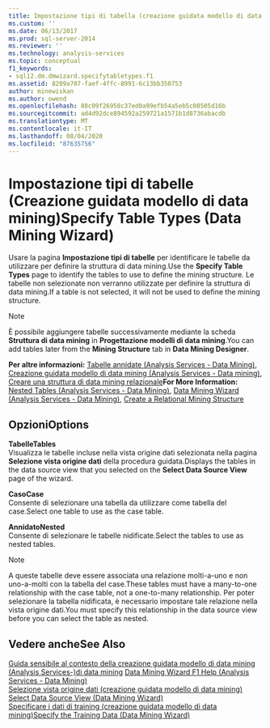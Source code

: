 ```yaml
---
title: Impostazione tipi di tabella (creazione guidata modello di data mining) | Microsoft Docs
ms.custom: ''
ms.date: 06/13/2017
ms.prod: sql-server-2014
ms.reviewer: ''
ms.technology: analysis-services
ms.topic: conceptual
f1_keywords:
- sql12.dm.dmwizard.specifytabletypes.f1
ms.assetid: 8209a707-faef-4ffc-8991-6c13bb350753
author: minewiskan
ms.author: owend
ms.openlocfilehash: 88c09f26958c37ed0a99efb54a5eb5c08505d16b
ms.sourcegitcommit: ad4d92dce894592a259721a1571b1d8736abacdb
ms.translationtype: MT
ms.contentlocale: it-IT
ms.lasthandoff: 08/04/2020
ms.locfileid: "87635756"
---
```

# <a name="specify-table-types-data-mining-wizard"></a><span data-ttu-id="80cd5-102">Impostazione tipi di tabelle (Creazione guidata modello di data mining)</span><span class="sxs-lookup"><span data-stu-id="80cd5-102">Specify Table Types (Data Mining Wizard)</span></span>
  <span data-ttu-id="80cd5-103">Usare la pagina **Impostazione tipi di tabelle** per identificare le tabelle da utilizzare per definire la struttura di data mining.</span><span class="sxs-lookup"><span data-stu-id="80cd5-103">Use the **Specify Table Types** page to identify the tables to use to define the mining structure.</span></span> <span data-ttu-id="80cd5-104">Le tabelle non selezionate non verranno utilizzate per definire la struttura di data mining.</span><span class="sxs-lookup"><span data-stu-id="80cd5-104">If a table is not selected, it will not be used to define the mining structure.</span></span>  
  
> [!NOTE]  
>  <span data-ttu-id="80cd5-105">È possibile aggiungere tabelle successivamente mediante la scheda **Struttura di data mining** in **Progettazione modelli di data mining**.</span><span class="sxs-lookup"><span data-stu-id="80cd5-105">You can add tables later from the **Mining Structure** tab in **Data Mining Designer**.</span></span>  
  
 <span data-ttu-id="80cd5-106">**Per altre informazioni:** [Tabelle annidate &#40;Analysis Services - Data Mining&#41;](data-mining/nested-tables-analysis-services-data-mining.md), [Creazione guidata modello di data mining &#40;Analysis Services - Data mining&#41;](data-mining/data-mining-wizard-analysis-services-data-mining.md), [Creare una struttura di data mining relazionale](data-mining/create-a-relational-mining-structure.md)</span><span class="sxs-lookup"><span data-stu-id="80cd5-106">**For More Information:** [Nested Tables &#40;Analysis Services - Data Mining&#41;](data-mining/nested-tables-analysis-services-data-mining.md), [Data Mining Wizard &#40;Analysis Services - Data Mining&#41;](data-mining/data-mining-wizard-analysis-services-data-mining.md), [Create a Relational Mining Structure](data-mining/create-a-relational-mining-structure.md)</span></span>  
  
## <a name="options"></a><span data-ttu-id="80cd5-107">Opzioni</span><span class="sxs-lookup"><span data-stu-id="80cd5-107">Options</span></span>  
 <span data-ttu-id="80cd5-108">**Tabelle**</span><span class="sxs-lookup"><span data-stu-id="80cd5-108">**Tables**</span></span>  
 <span data-ttu-id="80cd5-109">Visualizza le tabelle incluse nella vista origine dati selezionata nella pagina **Selezione vista origine dati** della procedura guidata.</span><span class="sxs-lookup"><span data-stu-id="80cd5-109">Displays the tables in the data source view that you selected on the **Select Data Source View** page of the wizard.</span></span>  
  
 <span data-ttu-id="80cd5-110">**Caso**</span><span class="sxs-lookup"><span data-stu-id="80cd5-110">**Case**</span></span>  
 <span data-ttu-id="80cd5-111">Consente di selezionare una tabella da utilizzare come tabella del case.</span><span class="sxs-lookup"><span data-stu-id="80cd5-111">Select one table to use as the case table.</span></span>  
  
 <span data-ttu-id="80cd5-112">**Annidato**</span><span class="sxs-lookup"><span data-stu-id="80cd5-112">**Nested**</span></span>  
 <span data-ttu-id="80cd5-113">Consente di selezionare le tabelle nidificate.</span><span class="sxs-lookup"><span data-stu-id="80cd5-113">Select the tables to use as nested tables.</span></span>  
  
> [!NOTE]  
>  <span data-ttu-id="80cd5-114">A queste tabelle deve essere associata una relazione molti-a-uno e non uno-a-molti con la tabella del case.</span><span class="sxs-lookup"><span data-stu-id="80cd5-114">These tables must have a many-to-one relationship with the case table, not a one-to-many relationship.</span></span> <span data-ttu-id="80cd5-115">Per poter selezionare la tabella nidificata, è necessario impostare tale relazione nella vista origine dati.</span><span class="sxs-lookup"><span data-stu-id="80cd5-115">You must specify this relationship in the data source view before you can select the table as nested.</span></span>  
  
## <a name="see-also"></a><span data-ttu-id="80cd5-116">Vedere anche</span><span class="sxs-lookup"><span data-stu-id="80cd5-116">See Also</span></span>  
 <span data-ttu-id="80cd5-117">[Guida sensibile al contesto della creazione guidata modello di data mining &#40;Analysis Services-&#41;di data mining](data-mining-wizard-f1-help-analysis-services-data-mining.md) </span><span class="sxs-lookup"><span data-stu-id="80cd5-117">[Data Mining Wizard F1 Help &#40;Analysis Services - Data Mining&#41;](data-mining-wizard-f1-help-analysis-services-data-mining.md) </span></span>  
 <span data-ttu-id="80cd5-118">[Selezione vista origine dati &#40;creazione guidata modello di data mining&#41;](select-data-source-view-data-mining-wizard.md) </span><span class="sxs-lookup"><span data-stu-id="80cd5-118">[Select Data Source View &#40;Data Mining Wizard&#41;](select-data-source-view-data-mining-wizard.md) </span></span>  
 [<span data-ttu-id="80cd5-119">Specificare i dati di training &#40;creazione guidata modello di data mining&#41;</span><span class="sxs-lookup"><span data-stu-id="80cd5-119">Specify the Training Data &#40;Data Mining Wizard&#41;</span></span>](specify-the-training-data-data-mining-wizard.md)  
  
  

